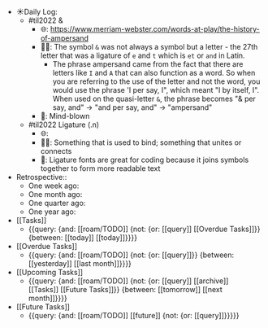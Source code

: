 - ☀️Daily Log:
    - #til2022 &
        - 🌐: https://www.merriam-webster.com/words-at-play/the-history-of-ampersand
        - 💁‍♂️: The symbol `&` was not always a symbol but a letter - the 27th letter that was a ligature of `e` and `t` which is `et` or `and` in Latin.
            - The phrase ampersand came from the fact that there are letters like `I` and `A` that can also function as a word. So when you are referring to the use of the letter and not the word, you would use the phrase 'I per say, I", which meant "I by itself, I". When used on the quasi-letter `&`, the phrase becomes "& per say, and" -> "and per say, and" -> "ampersand" 
        - 🤔: Mind-blown
    - #til2022 Ligature (.n)
        - 🌐: 
        - 💁‍♂️: Something that is used to bind; something that unites or connects
        - 🤔: Ligature fonts are great for coding because it joins symbols together to form more readable text
- Retrospective::
    - One week ago:
    - One month ago:
    - One quarter ago:
    - One year ago:
- [[Tasks]]
    - {{query: {and: [[roam/TODO]] {not: {or: [[query]] [[Overdue Tasks]]}} {between: [[today]] [[today]]}}}}
- [[Overdue Tasks]]
    - {{query: {and: [[roam/TODO]] {not: {or: [[query]]}} {between: [[yesterday]] [[last month]]}}}}
- [[Upcoming Tasks]]
    - {{query: {and: [[roam/TODO]] {not: {or: [[query]] [[archive]] [[Tasks]] [[Future Tasks]]}} {between: [[tomorrow]] [[next month]]}}}}
- [[Future Tasks]]
    - {{query: {and: [[roam/TODO]] [[future]] {not: {or: [[query]]}}}}}
